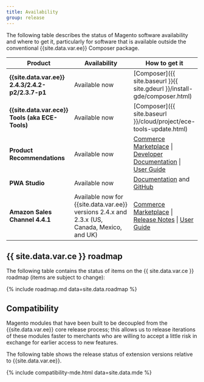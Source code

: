 ```yaml
---
title: Availability
group: release
---
```


The following table describes the status of Magento software availability and where to get it, particularly for software that is available outside the conventional {{site.data.var.ee}} Composer package.

| Product                                          | Availability                                                                    | How to get it                                                                                                                                                                                                                                                                             |
| ------------------------------------------------ | ------------------------------------------------------------------------------- | ----------------------------------------------------------------------------------------------------------------------------------------------------------------------------------------------------------------------------------------------------------------------------------------- |
| **{{site.data.var.ee}} 2.4.3/2.4.2-p2/2.3.7-p1** | Available now                                                                   | [Composer]({{ site.baseurl }}{{ site.gdeurl }}/install-gde/composer.html)                                                                                                                                                                                                                |
| **{{site.data.var.ece}} Tools (aka ECE-Tools)**  | Available now                                                                   | [Composer]({{ site.baseurl }}/cloud/project/ece-tools-update.html)                                                                                                                                                                                                                        |
| **Product Recommendations**                      | Available now                                                                   | [Commerce Marketplace](https://marketplace.magento.com/magento-product-recommendations.html) \| [Developer Documentation](https://devdocs.magento.com/recommendations/product-recs.html) \| [User Guide](https://docs.magento.com/m2/ee/user_guide/marketing/product-recommendations.html) |
| **PWA Studio**                                   | Available now                                                                   | [Documentation](http://pwastudio.io) and [GitHub](https://github.com/magento-research/pwa-studio)                                                                                                                                                                                         |
| **Amazon Sales Channel 4.4.1**                   | Available now for {{site.data.var.ee}} versions 2.4.x and 2.3.x (US, Canada, Mexico, and UK) | [Commerce Marketplace](https://marketplace.magento.com/magento-module-amazon.html) \| [Release Notes](https://devdocs.magento.com/extensions/amazon-sales/release-notes) \| [User Guide](https://docs.magento.com/user-guide/sales-channels/asc/amazon-sales-channel.html)                 |

## {{ site.data.var.ce }} roadmap

The following table contains the status of items on the {{ site.data.var.ce }} roadmap (items are subject to change):

{% include roadmap.md data=site.data.roadmap %}

## Compatibility

Magento modules that have been built to be decoupled from the {{site.data.var.ee}} core release process; this allows us to release iterations of these modules faster to merchants who are willing to accept a little risk in exchange for earlier access to new features.

The following table shows the release status of extension versions relative to {{site.data.var.ee}}.

{% include compatibility-mde.html data=site.data.mde %}
